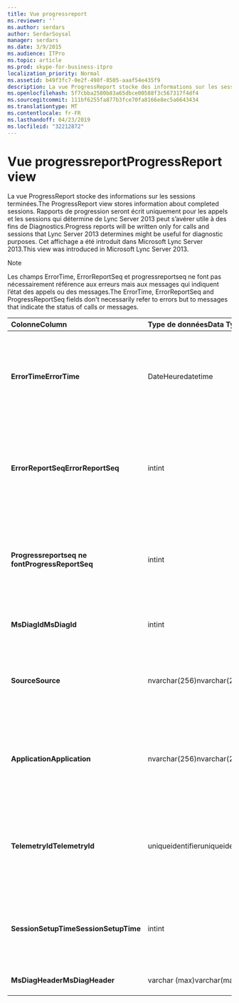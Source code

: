 ```yaml
---
title: Vue progressreport
ms.reviewer: ''
ms.author: serdars
author: SerdarSoysal
manager: serdars
ms.date: 3/9/2015
ms.audience: ITPro
ms.topic: article
ms.prod: skype-for-business-itpro
localization_priority: Normal
ms.assetid: b49f3fc7-0e2f-498f-8505-aaaf54e435f9
description: La vue ProgressReport stocke des informations sur les sessions terminées. Rapports de progression seront écrit uniquement pour les appels et les sessions qui détermine de Lync Server 2013 peut s’avérer utile à des fins de Diagnostics. Cet affichage a été introduit dans Microsoft Lync Server 2013.
ms.openlocfilehash: 5f7cbba2580b83a65dbce00588f3c567317f4df4
ms.sourcegitcommit: 111bf6255fa877b3fce70fa8166e8ec5a6643434
ms.translationtype: MT
ms.contentlocale: fr-FR
ms.lasthandoff: 04/23/2019
ms.locfileid: "32212872"
---
```

# <a name="progressreport-view"></a><span data-ttu-id="aa51c-105">Vue progressreport</span><span class="sxs-lookup"><span data-stu-id="aa51c-105">ProgressReport view</span></span>
 
<span data-ttu-id="aa51c-106">La vue ProgressReport stocke des informations sur les sessions terminées.</span><span class="sxs-lookup"><span data-stu-id="aa51c-106">The ProgressReport view stores information about completed sessions.</span></span> <span data-ttu-id="aa51c-107">Rapports de progression seront écrit uniquement pour les appels et les sessions qui détermine de Lync Server 2013 peut s’avérer utile à des fins de Diagnostics.</span><span class="sxs-lookup"><span data-stu-id="aa51c-107">Progress reports will be written only for calls and sessions that Lync Server 2013 determines might be useful for diagnostic purposes.</span></span> <span data-ttu-id="aa51c-108">Cet affichage a été introduit dans Microsoft Lync Server 2013.</span><span class="sxs-lookup"><span data-stu-id="aa51c-108">This view was introduced in Microsoft Lync Server 2013.</span></span>
  
> [!NOTE]
> <span data-ttu-id="aa51c-109">Les champs ErrorTime, ErrorReportSeq et progressreportseq ne font pas nécessairement référence aux erreurs mais aux messages qui indiquent l’état des appels ou des messages.</span><span class="sxs-lookup"><span data-stu-id="aa51c-109">The ErrorTime, ErrorReportSeq and ProgressReportSeq fields don't necessarily refer to errors but to messages that indicate the status of calls or messages.</span></span> 
  
|<span data-ttu-id="aa51c-110">**Colonne**</span><span class="sxs-lookup"><span data-stu-id="aa51c-110">**Column**</span></span>|<span data-ttu-id="aa51c-111">**Type de données**</span><span class="sxs-lookup"><span data-stu-id="aa51c-111">**Data Type**</span></span>|<span data-ttu-id="aa51c-112">**Détails**</span><span class="sxs-lookup"><span data-stu-id="aa51c-112">**Details**</span></span>|
|:-----|:-----|:-----|
|<span data-ttu-id="aa51c-113">**ErrorTime**</span><span class="sxs-lookup"><span data-stu-id="aa51c-113">**ErrorTime**</span></span> <br/> |<span data-ttu-id="aa51c-114">DateHeure</span><span class="sxs-lookup"><span data-stu-id="aa51c-114">datetime</span></span>  <br/> |<span data-ttu-id="aa51c-115">Moment de l’erreur s’est produite.</span><span class="sxs-lookup"><span data-stu-id="aa51c-115">Time of error occurred.</span></span> <span data-ttu-id="aa51c-116">Utilisé conjointement avec ErrorReportSeq pour identifier de manière unique une erreur.</span><span class="sxs-lookup"><span data-stu-id="aa51c-116">Used in conjunction with ErrorReportSeq to uniquely identify an error.</span></span>  <br/> |
|<span data-ttu-id="aa51c-117">**ErrorReportSeq**</span><span class="sxs-lookup"><span data-stu-id="aa51c-117">**ErrorReportSeq**</span></span> <br/> |<span data-ttu-id="aa51c-118">int</span><span class="sxs-lookup"><span data-stu-id="aa51c-118">int</span></span>  <br/> |<span data-ttu-id="aa51c-119">Numéro d’identification pour identifier l’erreur.</span><span class="sxs-lookup"><span data-stu-id="aa51c-119">ID number to identify the error.</span></span> <span data-ttu-id="aa51c-120">Utilisé conjointement avec ErrorTime pour identifier de manière unique une erreur.</span><span class="sxs-lookup"><span data-stu-id="aa51c-120">Used in conjunction with ErrorTime to uniquely identify an error.</span></span>  <br/> |
|<span data-ttu-id="aa51c-121">**Progressreportseq ne font**</span><span class="sxs-lookup"><span data-stu-id="aa51c-121">**ProgressReportSeq**</span></span> <br/> |<span data-ttu-id="aa51c-122">int</span><span class="sxs-lookup"><span data-stu-id="aa51c-122">int</span></span>  <br/> |<span data-ttu-id="aa51c-123">ID pour identifier le rapport de progression.</span><span class="sxs-lookup"><span data-stu-id="aa51c-123">ID to identify the progress report.</span></span> <span data-ttu-id="aa51c-124">Utilisé pour distinguer les rapports de progression du même rapport d’erreurs.</span><span class="sxs-lookup"><span data-stu-id="aa51c-124">Used to distinguish progress reports of the same error report.</span></span>  <br/> |
|<span data-ttu-id="aa51c-125">**MsDiagId**</span><span class="sxs-lookup"><span data-stu-id="aa51c-125">**MsDiagId**</span></span> <br/> |<span data-ttu-id="aa51c-126">int</span><span class="sxs-lookup"><span data-stu-id="aa51c-126">int</span></span>  <br/> |<span data-ttu-id="aa51c-127">ID de diagnostic pour le rapport d’erreurs.</span><span class="sxs-lookup"><span data-stu-id="aa51c-127">Diagnostic ID for the error report.</span></span>  <br/> |
|<span data-ttu-id="aa51c-128">**Source**</span><span class="sxs-lookup"><span data-stu-id="aa51c-128">**Source**</span></span> <br/> |<span data-ttu-id="aa51c-129">nvarchar(256)</span><span class="sxs-lookup"><span data-stu-id="aa51c-129">nvarchar(256)</span></span>  <br/> |<span data-ttu-id="aa51c-130">Nom du serveur à l’origine de l’erreur (si le rapport a été envoyé à partir d’un composant serveur).</span><span class="sxs-lookup"><span data-stu-id="aa51c-130">Name of server that originated the error (if report was sent from a server component).</span></span>  <br/> |
|<span data-ttu-id="aa51c-131">**Application**</span><span class="sxs-lookup"><span data-stu-id="aa51c-131">**Application**</span></span> <br/> |<span data-ttu-id="aa51c-132">nvarchar(256)</span><span class="sxs-lookup"><span data-stu-id="aa51c-132">nvarchar(256)</span></span>  <br/> |<span data-ttu-id="aa51c-133">Nom de l’application à l’origine de l’erreur (si le rapport a été envoyé à partir d’un composant serveur).</span><span class="sxs-lookup"><span data-stu-id="aa51c-133">Name of application that originated the error (if report was sent from a server component).</span></span>  <br/> |
|<span data-ttu-id="aa51c-134">**TelemetryId**</span><span class="sxs-lookup"><span data-stu-id="aa51c-134">**TelemetryId**</span></span> <br/> |<span data-ttu-id="aa51c-135">uniqueidentifier</span><span class="sxs-lookup"><span data-stu-id="aa51c-135">uniqueidentifier</span></span>  <br/> |<span data-ttu-id="aa51c-136">Identificateur unique corrélant les informations d’heure jointure pour les différents composants impliqués dans une conférence.</span><span class="sxs-lookup"><span data-stu-id="aa51c-136">Unique identifier correlating join time information for the different components involved in a conference.</span></span>  <br/> |
|<span data-ttu-id="aa51c-137">**SessionSetupTime**</span><span class="sxs-lookup"><span data-stu-id="aa51c-137">**SessionSetupTime**</span></span> <br/> |<span data-ttu-id="aa51c-138">int</span><span class="sxs-lookup"><span data-stu-id="aa51c-138">int</span></span>  <br/> |<span data-ttu-id="aa51c-139">Temps (en millisecondes) nécessaire pour un composant spécifique pour participer à une conférence.</span><span class="sxs-lookup"><span data-stu-id="aa51c-139">Time (in milliseconds) required for a specific component to join a conference.</span></span>  <br/> |
|<span data-ttu-id="aa51c-140">**MsDiagHeader**</span><span class="sxs-lookup"><span data-stu-id="aa51c-140">**MsDiagHeader**</span></span> <br/> |<span data-ttu-id="aa51c-141">varchar (max)</span><span class="sxs-lookup"><span data-stu-id="aa51c-141">varchar(max)</span></span>  <br/> |<span data-ttu-id="aa51c-142">Informations d’erreur supplémentaires.</span><span class="sxs-lookup"><span data-stu-id="aa51c-142">Additional error information.</span></span>  <br/> |
   

